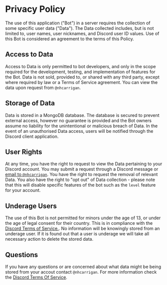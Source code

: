 # Privacy Policy

The use of this application ("Bot") in a server requires the collection of some specific user data ("Data"). The Data collected includes, but is not limited to, user names, user nicknames, and Discord user ID values. Use of this Bot is considered an agreement to the terms of this Policy. 

## Access to Data

Access to Data is only permitted to bot developers, and only in the scope required for the development, testing, and implementation of features for the Bot. Data is not sold, provided to, or shared with any third party, except where required by law or a Terms of Service agreement. You can view the data upon request from `@nhcarrigan`.

## Storage of Data

Data is stored in a MongoDB database. The database is secured to prevent external access, however no guarantee is provided and the Bot owners assume no liability for the unintentional or malicious breach of Data. In the event of an unauthorised Data access, users will be notified through the Discord client application.

## User Rights

At any time, you have the right to request to view the Data pertaining to your Discord account. You may submit a request through a Discord message or [email to `@nhcarrigan`](mailto:nhcarrigan@gmail.com?Subject=Discord%20Privacy). You have the right to request the removal of relevant Data. You also have the right to "opt out" of Data collection - please note that this will disable specific features of the bot such as the `level` feature for your account.

## Underage Users

The use of this Bot is not permitted for minors under the age of 13, or under the age of legal consent for their country. This is in compliance with the [Discord Terms of Service.](https://discord.com/terms). No information will be knowingly stored from an underage user. If it is found out that a user is underage we will take all necessary action to delete the stored data.

## Questions

If you have any questions or are concerned about what data might be being stored from your accout contact `@nhcarrigan`. For more information check the [Discord Terms Of Service](https://discord.com/terms).
